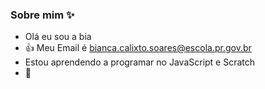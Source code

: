 ### Sobre mim ✨

- Olá eu sou a bia
- :+1: Meu Email é bianca.calixto.soares@escola.pr.gov.br
- Estou aprendendo a programar no JavaScript e Scratch
- 🐢
